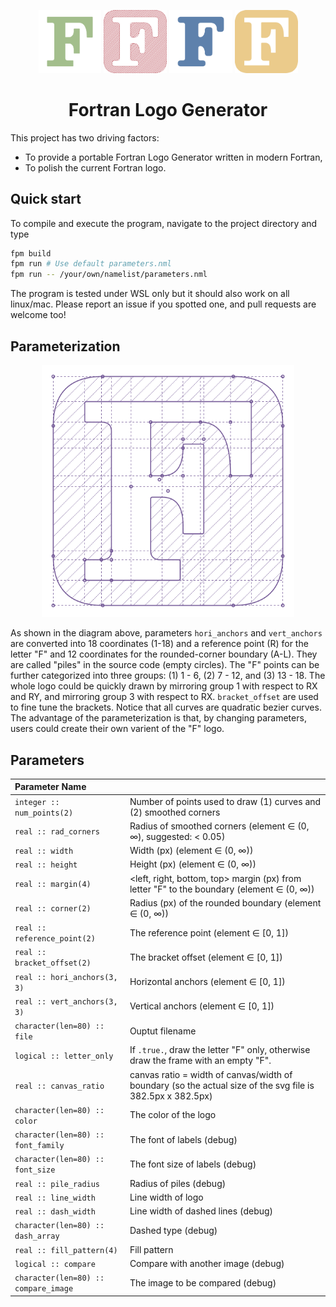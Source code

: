<p align="center">
  <img src="./data/logo_green_letter.svg" style="width:20%">
  <img src="./data/logo_red_rounded.svg" style="width:20%">
  <img src="./data/logo_blue_chobby.svg" style="width:20%">
  <img src="./data/logo_yellow_regular.svg" style="width:20%">
</p>

<h1 align="center">
  Fortran Logo Generator
</h1>

This project has two driving factors:

* To provide a portable Fortran Logo Generator written in modern Fortran,
* To polish the current Fortran logo.

## Quick start

To compile and execute the program, navigate to the project directory and type
```bash
fpm build
fpm run # Use default parameters.nml
fpm run -- /your/own/namelist/parameters.nml
```
The program is tested under WSL only but it should also work on all linux/mac. Please report an issue if you spotted one, and pull requests are welcome too!

## Parameterization

<p align="center">
  <img width="80%" src="./data/logo_blueprint.svg">
</p>

As shown in the diagram above, parameters `hori_anchors` and `vert_anchors` are converted into 18 coordinates (1-18) and a reference point (R) for the letter "F" and 12 coordinates for the rounded-corner boundary (A-L). They are called "piles" in the source code (empty circles). The "F" points can be further categorized into three groups: (1) 1 - 6, (2) 7 - 12, and (3) 13 - 18. The whole logo could be quickly drawn by mirroring group 1 with respect to RX and RY, and mirroring group 3 with respect to RX. `bracket_offset` are used to fine tune the brackets. Notice that all curves are quadratic bezier curves. The advantage of the parameterization is that, by changing parameters, users could create their own varient of the "F" logo.

## Parameters

| Parameter Name | |
|:-----|:-------|
| `integer :: num_points(2)` | Number of points used to draw (1) curves and (2) smoothed corners |
| `real :: rad_corners` | Radius of smoothed corners (element &#8712; (0, &#x221E;), suggested: < 0.05) |
| `real :: width` | Width (px) (element &#8712; (0, &#x221E;)) |
| `real :: height` | Height (px) (element &#8712; (0, &#x221E;)) |
| `real :: margin(4)` | <left, right, bottom, top> margin (px) from letter "F" to the boundary (element &#8712; (0, &#x221E;))|
| `real :: corner(2)` | Radius (px) of the rounded boundary (element &#8712; (0, &#x221E;)) |
| `real :: reference_point(2)` | The reference point (element &#8712; [0, 1]) |
| `real :: bracket_offset(2)` | The bracket offset (element &#8712; [0, 1]) |
| `real :: hori_anchors(3, 3)` | Horizontal anchors (element &#8712; [0, 1]) |
| `real :: vert_anchors(3, 3)` | Vertical anchors (element &#8712; [0, 1]) |
| `character(len=80) :: file` | Ouptut filename |
| `logical :: letter_only` | If `.true.`, draw the letter "F" only, otherwise draw the frame with an empty "F". |
| `real :: canvas_ratio` | canvas ratio = width of canvas/width of boundary (so the actual size of the svg file is 382.5px x 382.5px) |
| `character(len=80) :: color` | The color of the logo |
| `character(len=80) :: font_family` | The font of labels (debug) |
| `character(len=80) :: font_size` | The font size of labels (debug) |
| `real :: pile_radius` | Radius of piles (debug) |
| `real :: line_width` | Line width of logo |
| `real :: dash_width` | Line width of dashed lines (debug) |
| `character(len=80) :: dash_array` | Dashed type (debug) |
| `real :: fill_pattern(4)` | Fill pattern |
| `logical :: compare` | Compare with another image (debug) |
| `character(len=80) :: compare_image` | The image to be compared (debug) |
